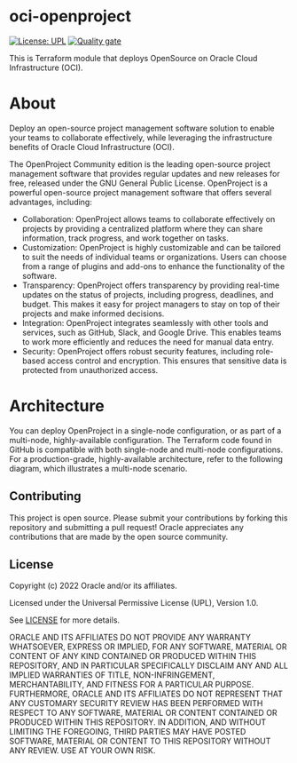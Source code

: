 # oci-openproject

[![License: UPL](https://img.shields.io/badge/license-UPL-green)](https://img.shields.io/badge/license-UPL-green) [![Quality gate](https://sonarcloud.io/api/project_badges/quality_gate?project=oracle-devrel_oci-openproject)](https://sonarcloud.io/dashboard?id=oracle-devrel_oci-openproject)

This is Terraform module that deploys OpenSource on Oracle Cloud Infrastructure (OCI).

# About

Deploy an open-source project management software solution to enable your teams to collaborate effectively, while leveraging the infrastructure benefits of Oracle Cloud Infrastructure (OCI).

The OpenProject Community edition is the leading open-source project management software that provides regular updates and new releases for free, released under the GNU General Public License. OpenProject is a powerful open-source project management software that offers several advantages, including:

* Collaboration: OpenProject allows teams to collaborate effectively on projects by providing a centralized platform where they can share information, track progress, and work together on tasks.
* Customization: OpenProject is highly customizable and can be tailored to suit the needs of individual teams or organizations. Users can choose from a range of plugins and add-ons to enhance the functionality of the software.
* Transparency: OpenProject offers transparency by providing real-time updates on the status of projects, including progress, deadlines, and budget. This makes it easy for project managers to stay on top of their projects and make informed decisions.
* Integration: OpenProject integrates seamlessly with other tools and services, such as GitHub, Slack, and Google Drive. This enables teams to work more efficiently and reduces the need for manual data entry.
* Security: OpenProject offers robust security features, including role-based access control and encryption. This ensures that sensitive data is protected from unauthorized access.

# Architecture

You can deploy OpenProject in a single-node configuration, or as part of a multi-node, highly-available configuration. The Terraform code found in GitHub is compatible with both single-node and multi-node configurations. For a production-grade, highly-available architecture, refer to the following diagram, which illustrates a multi-node scenario.

## Contributing
This project is open source.  Please submit your contributions by forking this repository and submitting a pull request!  Oracle appreciates any contributions that are made by the open source community.

## License
Copyright (c) 2022 Oracle and/or its affiliates.

Licensed under the Universal Permissive License (UPL), Version 1.0.

See [LICENSE](LICENSE) for more details.

ORACLE AND ITS AFFILIATES DO NOT PROVIDE ANY WARRANTY WHATSOEVER, EXPRESS OR IMPLIED, FOR ANY SOFTWARE, MATERIAL OR CONTENT OF ANY KIND CONTAINED OR PRODUCED WITHIN THIS REPOSITORY, AND IN PARTICULAR SPECIFICALLY DISCLAIM ANY AND ALL IMPLIED WARRANTIES OF TITLE, NON-INFRINGEMENT, MERCHANTABILITY, AND FITNESS FOR A PARTICULAR PURPOSE.  FURTHERMORE, ORACLE AND ITS AFFILIATES DO NOT REPRESENT THAT ANY CUSTOMARY SECURITY REVIEW HAS BEEN PERFORMED WITH RESPECT TO ANY SOFTWARE, MATERIAL OR CONTENT CONTAINED OR PRODUCED WITHIN THIS REPOSITORY. IN ADDITION, AND WITHOUT LIMITING THE FOREGOING, THIRD PARTIES MAY HAVE POSTED SOFTWARE, MATERIAL OR CONTENT TO THIS REPOSITORY WITHOUT ANY REVIEW. USE AT YOUR OWN RISK. 
